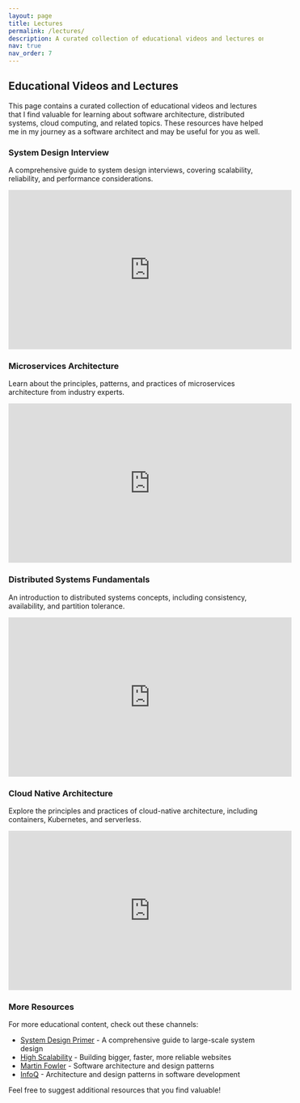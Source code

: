 ```yaml
---
layout: page
title: Lectures
permalink: /lectures/
description: A curated collection of educational videos and lectures on software architecture, distributed systems, and cloud computing.
nav: true
nav_order: 7
---
```


## Educational Videos and Lectures

This page contains a curated collection of educational videos and lectures that I find valuable for learning about software architecture, distributed systems, cloud computing, and related topics. These resources have helped me in my journey as a software architect and may be useful for you as well.

### System Design Interview

A comprehensive guide to system design interviews, covering scalability, reliability, and performance considerations.

<iframe width="560" height="315" src="https://www.youtube.com/embed/dQw4w9WgXcQ?si=IfchaB8KCq_UaDpH" title="YouTube video player" frameborder="0" allow="accelerometer; autoplay; clipboard-write; encrypted-media; gyroscope; picture-in-picture; web-share" referrerpolicy="strict-origin-when-cross-origin" allowfullscreen></iframe>

### Microservices Architecture

Learn about the principles, patterns, and practices of microservices architecture from industry experts.

<iframe width="560" height="315" src="https://www.youtube.com/embed/dQw4w9WgXcQ?si=IfchaB8KCq_UaDpH" title="YouTube video player" frameborder="0" allow="accelerometer; autoplay; clipboard-write; encrypted-media; gyroscope; picture-in-picture; web-share" referrerpolicy="strict-origin-when-cross-origin" allowfullscreen></iframe>

### Distributed Systems Fundamentals

An introduction to distributed systems concepts, including consistency, availability, and partition tolerance.

<iframe width="560" height="315" src="https://www.youtube.com/embed/dQw4w9WgXcQ?si=IfchaB8KCq_UaDpH" title="YouTube video player" frameborder="0" allow="accelerometer; autoplay; clipboard-write; encrypted-media; gyroscope; picture-in-picture; web-share" referrerpolicy="strict-origin-when-cross-origin" allowfullscreen></iframe>

### Cloud Native Architecture

Explore the principles and practices of cloud-native architecture, including containers, Kubernetes, and serverless.

<iframe width="560" height="315" src="https://www.youtube.com/embed/dQw4w9WgXcQ?si=IfchaB8KCq_UaDpH" title="YouTube video player" frameborder="0" allow="accelerometer; autoplay; clipboard-write; encrypted-media; gyroscope; picture-in-picture; web-share" referrerpolicy="strict-origin-when-cross-origin" allowfullscreen></iframe>

### More Resources

For more educational content, check out these channels:

- [System Design Primer](https://github.com/donnemartin/system-design-primer) - A comprehensive guide to large-scale system design
- [High Scalability](http://highscalability.com/) - Building bigger, faster, more reliable websites
- [Martin Fowler](https://martinfowler.com/) - Software architecture and design patterns
- [InfoQ](https://www.infoq.com/) - Architecture and design patterns in software development

Feel free to suggest additional resources that you find valuable! 